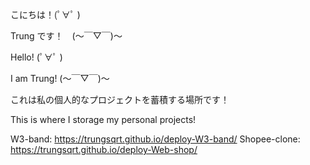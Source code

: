 こにちは！(ﾟ∀ﾟ )

Trung です！　(～￣▽￣)～


Hello! (ﾟ∀ﾟ )

I am Trung! (～￣▽￣)～


これは私の個人的なプロジェクトを蓄積する場所です！

This is where I storage my personal projects!


W3-band: https://trungsqrt.github.io/deploy-W3-band/
Shopee-clone: https://trungsqrt.github.io/deploy-Web-shop/

